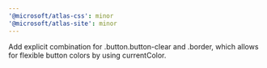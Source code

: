 ```yaml
---
'@microsoft/atlas-css': minor
'@microsoft/atlas-site': minor
---
```


Add explicit combination for .button.button-clear and .border, which allows for flexible button colors by using currentColor.
